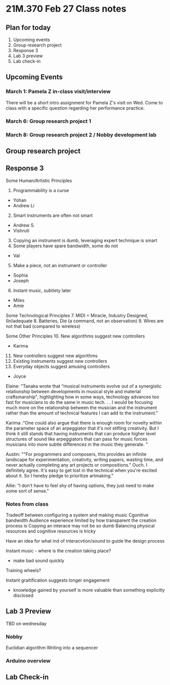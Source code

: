 # 21M.370 Feb 27 Class notes

## Plan for today
1. Upcoming events
2. Group research project
3. Response 3
4. Lab 3 preview
5. Lab check-in

## Upcoming Events

### March 1: Pamela Z in-class visit/interview
There will be a short intro assignment for Pamela Z's visit on Wed. Come to class with a specific question regarding her performance practice.

### March 6: Group research project 1

### March 8: Group research project 2 / Nobby development lab

## Group research project

## Response 3
Some Human/Artistic Principles
1. Programmability is a curse
- Yohan
- Andrew Li
2. Smart instruments are often not smart
- Andrew S.
- Vishruti
3. Copying an instrument is dumb, leveraging expert technique is smart 
4. Some players have spare bandwidth, some do not
- Val
5. Make a piece, not an instrument or controller
- Sophia
- Joseph
6. Instant music, subtlety later
- Miles
- Amie

Some Technological Principles
7. MIDI = Miracle, Industry Designed, (In)adequate 
8. Batteries, Die (a command, not an observation) 
9. Wires are not that bad (compared to wireless)

Some Other Principles
10. New algorithms suggest new controllers
- Karima
11. New controllers suggest new algorithms
12. Existing instruments suggest new controllers
13. Everyday objects suggest amusing controllers
- Joyce

Elaine: "Tanaka wrote that “musical instruments evolve out of a synergistic relationship between developments in musical style and material craftsmanship",  highlighting how in some ways, technology advances too fast for musicians to do the same in music tech. . . I would be focusing much more on the relationship between the musician and the instrument rather than the amount of technical features I can add to the instrument."

Karima :"One could also argue that there is enough room for novelty within the parameter space of an arpeggiator that it's not stifling creativity. But I think it still stands that having instruments that can produce higher level structures of sound like arpeggiators that can pass for music forces musicians into more subtle differences in the music they generate. "

Austin: ""For programmers and composers, this provides an infinite landscape for experimentation, creativity, writing papers, wasting time, and never actually completing any art projects or compositions."
Ouch. I definitely agree. It's easy to get lost in the technical when you're excited about it. So I hereby pledge to prioritize artmaking."

Allie: "I don't have to feel shy of having options, they just need to make some sort of sense."

### Notes from class
Tradeoff between configuring a system and making music
Cgonitive bandwidth
Audience experience limited by how transparent the creation process is
Copying an interace may not be so dumb
Balancing physical resources and cognitive resources is tricky

Have an idea for what ind of interacvtion/sound to guide the design process

Instant music - where is the creation taking place?
- make bad sound quickly

Training wheels?

Instant graitification suggests longer engagement
- knowledge gained by yourself is more valuable than something explicitly disclosed

## Lab 3 Preview

TBD on wednesday

### Nobby

Euclidian algorithm
Writing into a sequencer

### Arduino overview


## Lab Check-in